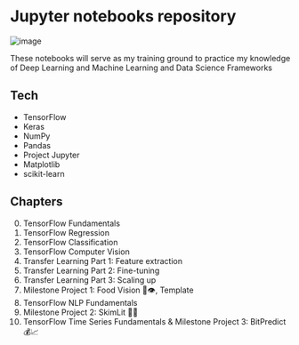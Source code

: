 # Jupyter notebooks repository

![image](https://img.shields.io/badge/Jupyter-F37626.svg?&style=for-the-badge&logo=Jupyter&logoColor=white)



These notebooks will serve as my training ground to practice my knowledge of Deep Learning and Machine Learning and Data Science Frameworks

## Tech

* TensorFlow
* Keras
* NumPy
* Pandas
* Project Jupyter
* Matplotlib
* scikit-learn

## Chapters

00. TensorFlow Fundamentals
1. TensorFlow Regression
2. TensorFlow Classification
3. TensorFlow Computer Vision
4. Transfer Learning Part 1: Feature extraction
5. Transfer Learning Part 2: Fine-tuning
6. Transfer Learning Part 3: Scaling up
7. Milestone Project 1: Food Vision 🍔👁, Template
8. TensorFlow NLP Fundamentals
9. Milestone Project 2: SkimLit 📄🔥
10. TensorFlow Time Series Fundamentals & Milestone Project 3: BitPredict 💰📈
